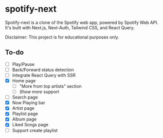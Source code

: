 # spotify-next

Spotify-next is a clone of the Spotify web app, powered by Spotify Web API. It's built with Next.js, Next-Auth, Tailwind CSS, and React Query.

Disclaimer: This project is for educational purposes only.

## To-do

- [ ] Play/Pause
- [ ] Back/Forward status detection
- [ ] Integrate React Query with SSR
- [x] Home page
  - [ ] "More from top artists" section
  - [ ] _Show more_ support
- [ ] Search page
- [x] Now Playing bar
- [x] Artist page
- [x] Playlist page
- [x] Album page
- [x] Liked Songs page
- [ ] Support create playlist
